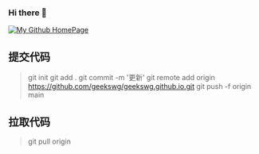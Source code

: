 ### Hi there 👋

[![My Github HomePage](https://github-readme-stats.vercel.app/api?username=geekswg)](https://geekswg.github.io/)

## 提交代码
> git init
> git add .
> git commit -m '更新'
> git remote add origin https://github.com/geekswg/geekswg.github.io.git
> git push -f origin main

## 拉取代码
>  git pull origin


<!--
**geekswg/geekswg** is a ✨ _special_ ✨ repository because its `README.md` (this file) appears on your GitHub profile.

Here are some ideas to get you started:

- 🔭 I’m currently working on ...
- 🌱 I’m currently learning ...
- 👯 I’m looking to collaborate on ...
- 🤔 I’m looking for help with ...
- 💬 Ask me about ...
- 📫 How to reach me: ...
- 😄 Pronouns: ...
- ⚡ Fun fact: ...
-->
